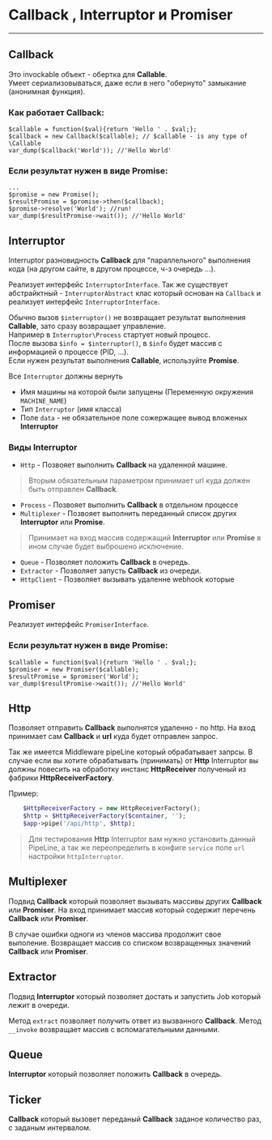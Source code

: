 # Callback , Interruptor и Promiser   

----------

## Callback
 
Это invockable объект -  обертка для **Callable**.   
Умеет сериализовываться, даже если в него "обернуто" замыкание (анонимная функция).

### Как работает Callback:
	$callable = function($val){return 'Hello ' . $val;};
	$callback = new Callback($callable); // $callable - is any type of \Callable
	var_dump($callback('World')); //'Hello World'

### Если результат нужен в виде Promise:
	...
    $promise = new Promise();
	$resultPromise = $promise->then($callback);
	$promise->resolve('World'); //run!
	var_dump($resultPromise->wait()); //'Hello World'


## Interruptor

Interruptor разновидность **Callback** для "параллельного" выполнения кода (на другом сайте, в другом процессе, ч-з очередь ...).

Реализует интерфейс `InterruptorInterface`.
Так же существует абстрайктный - `InterruptorAbstract` клас который основан на `Callback` 
и реализует интерфейс `InterruptorInterface`.
 
Обычно вызов `$interruptor()` не возвращает результат выполнения **Callable**, зато сразу возвращает управление.   
Например в `Interruptor\Process` стартует новый процесс.  
После вызова  `$info = $interruptor()`, в `$info` будет массив с информацией о процессе (PID, ...).  
Если нужен результат выполнения **Callable**, используйте **Promise**.

Все `Interruptor` должны вернуть 
* Имя машины на которой были запущены (Переменную окружения `MACHINE_NAME`)
* Тип `Interruptor` (имя класса)
* Поле `data` - не обязательное поле сожержащее вывод вложеных **Interruptor**

### Виды Interruptor

* `Http` - Позвояет выполнить **Callback** на удаленной машине.
> Вторым обязательным параметром принимает url куда должен быть отправлен **Callback**.
* `Process` - Позвояет выполнить **Callback** в отдельном процессе
* `Multiplexer` - Позвояет выполнить переданный список других **Interruptor** или **Promise**.
> Принимает на вход массив содержащий **Interruptor** или **Promise** в ином случае будет выброшено исключение.
* `Queue` - Позволяет положить **Callback** в очередь.
* `Extractor` - Позволяет запусть **Callback** из очереди. 
* `HttpClient` - Позволяет вызывать удаленне webhook которые 

## Promiser

Реализует интерфейс `PromiserInterface`.

### Если результат нужен в виде Promise:
	$callable = function($val){return 'Hello ' . $val;};
    $promiser = new Promiser($callable);
	$resultPromise = $promiser('World');
	var_dump($resultPromise->wait()); //'Hello World'

## Http 

Позволяет отправить **Сallback** выполнятся удаленно - по http.
На вход принимает сам **Сallback** и **url** куда будет отправлен запрос.
  
Так же имеется Middleware pipeLine который обрабатывает запрсы.
В случае если вы хотите обрабатывать (принимать) от **Http** Interruptor вы должны повесить 
на обработку инстанс **HttpReceiver** полученый из фабрики **HttpReceiverFactory**.

Пример:
```php
    $HttpReceiverFactory = new HttpReceiverFactory();
    $http = $HttpReceiverFactory($container, '');
    $app->pipe('/api/http', $http);
```

> Для тестирования **Http** Interruptor вам нужно установить данный PipeLine, а так же переопределить в конфиге `service`
 поле `url` настройки `httpInterruptor`.
 
 
## Multiplexer

Подвид **Callback** который позволяет вызывать массивы других **Callback** или **Promiser**.
На вход принимает массив который содержит перечень **Callback** или **Promiser**.

В случае ошибки одноги из членов массива продолжит свое выполение.
Возвращает массив со списком возвращенных значений **Callback** или **Promiser**.

## Extractor

Подвид **Interruptor** который позволяет достать и запустить Job который лежит в очереди.

Метод `extract` позволяет получить ответ из вызванного **Callback**.
Метод `__invoke` возвращает массив с вспомагательными данными.


## Queue

**Interruptor** который позволяет положить **Callback** в очередь.

## Ticker 

**Callback** который вызовет переданый **Callback** заданое количество раз, с заданым интервалом.

